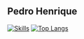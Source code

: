 ## Pedro Henrique

[![Skills](https://github-readme-stats.vercel.app/api?username=phss-henrique)](https://github.com/anuraghazra/github-readme-stats&theme=transparent)
[![Top Langs](https://github-readme-stats.vercel.app/api/top-langs/?username=anuraghazra)](https://github.com/anuraghazra/github-readme-stats&theme=transparent)
